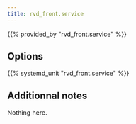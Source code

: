 ```yaml
---
title: rvd_front.service
---
```


{{% provided_by "rvd_front.service" %}}

## Options

{{% systemd_unit "rvd_front.service" %}}

## Additionnal notes

Nothing here.